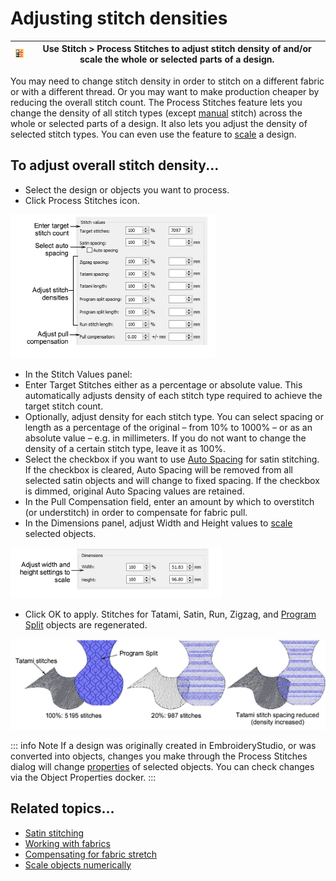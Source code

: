 # Adjusting stitch densities

| ![ProcessStitches.png](assets/ProcessStitches.png) | Use Stitch > Process Stitches to adjust stitch density of and/or scale the whole or selected parts of a design. |
| -------------------------------------------------- | --------------------------------------------------------------------------------------------------------------- |

You may need to change stitch density in order to stitch on a different fabric or with a different thread. Or you may want to make production cheaper by reducing the overall stitch count. The Process Stitches feature lets you change the density of all stitch types (except [manual](../../glossary/glossary) stitch) across the whole or selected parts of a design. It also lets you adjust the density of selected stitch types. You can even use the feature to [scale](../../glossary/glossary) a design.

## To adjust overall stitch density...

- Select the design or objects you want to process.
- Click Process Stitches icon.

![quality00034.png](assets/quality00034.png)

- In the Stitch Values panel:
- Enter Target Stitches either as a percentage or absolute value. This automatically adjusts density of each stitch type required to achieve the target stitch count.
- Optionally, adjust density for each stitch type. You can select spacing or length as a percentage of the original – from 10% to 1000% – or as an absolute value – e.g. in millimeters. If you do not want to change the density of a certain stitch type, leave it as 100%.
- Select the checkbox if you want to use [Auto Spacing](../../glossary/glossary) for satin stitching. If the checkbox is cleared, Auto Spacing will be removed from all selected satin objects and will change to fixed spacing. If the checkbox is dimmed, original Auto Spacing values are retained.
- In the Pull Compensation field, enter an amount by which to overstitch (or understitch) in order to compensate for fabric pull.
- In the Dimensions panel, adjust Width and Height values to [scale](../../glossary/glossary) selected objects.

![quality00037.png](assets/quality00037.png)

- Click OK to apply. Stitches for Tatami, Satin, Run, Zigzag, and [Program Split](../../glossary/glossary) objects are regenerated.

![quality00040.png](assets/quality00040.png)

::: info Note
If a design was originally created in EmbroideryStudio, or was converted into objects, changes you make through the Process Stitches dialog will change [properties](../../glossary/glossary#properties) of selected objects. You can check changes via the Object Properties docker.
:::

## Related topics...

- [Satin stitching](../../Digitizing/stitches/Satin_stitching)
- [Working with fabrics](../../Digitizing/properties/Working_with_fabrics)
- [Compensating for fabric stretch](../underlays/Compensating_for_fabric_stretch)
- [Scale objects numerically](../../Modifying/transform/Scale_objects_numerically)
